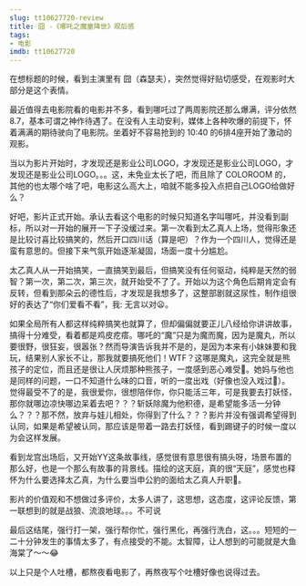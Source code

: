 ```yaml
---
slug: tt10627720-review
title: 囧 -《哪吒之魔童降世》观后感
tags:
- 电影
imdb: tt10627720
---
```


在想标题的时候，看到主演里有 囧（森瑟夫），突然觉得好贴切感受，在观影时大部分是这个表情。

<!--more-->

最近值得去电影院看的电影并不多，看到哪吒过了两周影院还那么爆满，评分依然 8.7，基本可谓之神作待遇了。在没有人主动安利，媒体上各种吹爆的前提下，怀着满满的期待驶向了电影院。坐着好不容易抢到的 10:40 的6排4座开始了激动的观影。

当以为影片开始时，才发现还是影业公司LOGO，才发现还是影业公司LOGO，才发现还是影业公司LOGO。。。这，未免业太长了吧，而且除了 COLOROOM 的，其他的也太哪个啥了吧，电影这么高大上，咱就不能多投入点把自己LOGO给做好么？

好吧，影片正式开始。承认去看这个电影的时候只知道名字叫哪吒，并没看到副标，所以对一开始的展开一下子没缓过来。第一次看到太乙真人上场，觉得形象还是比较讨喜比较搞笑的，然后开口四川话（算是吧）？作为一个四川人，觉得还是蛮有意思的。但接下来气氛开始逐渐凝固，场面一度十分尴尬。

太乙真人从一开始搞笑，一直搞笑到最后，但搞笑没有任何驱动，纯粹是天然的弱智？第一次，第二次，第三次，就开始受不了了。开始以为这个角色后期肯定会有反转，但看到那朵云的德性后，才发现是我想多了，这整部剧就这尿性，制作组很好的表达了“你们爱看不看”，我: 无言以对😦。

如果全局所有人都这样纯粹搞笑也就算了，但却偏偏就要正儿八经给你讲讲故事，搞得十分难受，看着都是鸡皮疙瘩。哪吒的“魔”只是为魔而魔，因为是魔丸，所以要很野，很狂妄，很嚣张？然而导演告诉我并不是的，是因为本来有小妹妹要和我玩，结果别人家长不让，那我就要搞死他们！WTF？这哪是魔丸，这完全就是熊孩子的定位，而且还是很让人厌烦那种熊孩子，一度感到恶心难受🤢。她妈与他也是同样的问题，一口不知道什么味的口音，听的一度出戏（好像也没入戏过🤭）。觉得最受不了的是，我很爱你，很想陪伴你，你只能活三年，可是我要去打妖怪，那你就哪边凉快哪边呆着去吧？？？斩妖除魔为他积德，是希望能多活一分钟么？？？那不然，放弃与娃儿相处，你得到了什么？？？影片并没有强调希望得到认同，如果是希望被认同，那应该是带着一路去打妖怪，看到踢键子的时候一度以为会这样发展。

看到龙宫出场后，又开始YY这条故事线，感觉很有意思很有搞头呀，场景布置的那么好，也是一个那么有故事的背景线。描绘的这天庭，真的很“天庭”，感觉也释怀为什么要选择太乙真，为什么要当申公豹的面给太乙真人升职🤣。

影片的价值观和不想做过多评价，太多人讲了，这思想，这态度，这评论反馈，第一联想到的就是战狼、流浪地球。。。不可说

最后这结尾，强行打一架，强行帮你忙，强行黑化，再强行洗白，这。。。短短的一二十分钟发生的事情太多了，有点接受的不能。太智障，让人想到的可能就是大鱼海棠了～～😂

以上只是个人吐槽，都熬夜看电影了，再熬夜写个吐槽好像也说得过去。

